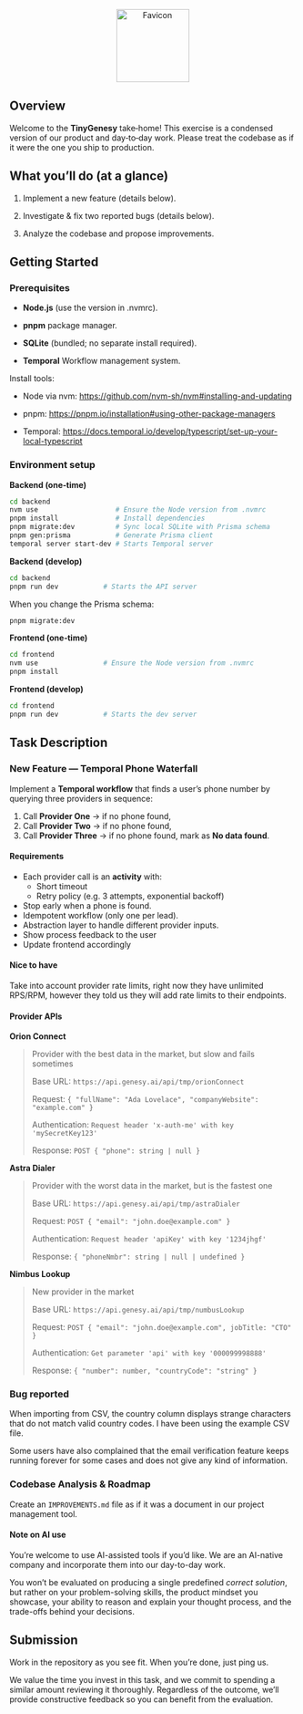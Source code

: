 <p align="center">
  <img src="https://cdn.prod.website-files.com/674ec82ac8f13332ff5201aa/677eaa5351b3ef0c2418820a_favicon%20256x256.png" width="128" height="128" alt="Favicon">
</p>

## Overview

Welcome to the **TinyGenesy** take‑home! This exercise is a condensed version of our product and day‑to‑day work. Please treat the codebase as if it were the one you ship to production.


## What you’ll do (at a glance)

1. Implement a new feature (details below).

2. Investigate & fix two reported bugs (details below).

3. Analyze the codebase and propose improvements.


## Getting Started

### Prerequisites

- **Node.js** (use the version in .nvmrc).

- **pnpm** package manager.

- **SQLite** (bundled; no separate install required).

- **Temporal** Workflow management system.

Install tools:

- Node via nvm: https://github.com/nvm-sh/nvm#installing-and-updating

- pnpm: https://pnpm.io/installation#using-other-package-managers

- Temporal: https://docs.temporal.io/develop/typescript/set-up-your-local-typescript

### Environment setup

**Backend (one‑time)**

```zsh
cd backend
nvm use                   # Ensure the Node version from .nvmrc
pnpm install              # Install dependencies
pnpm migrate:dev          # Sync local SQLite with Prisma schema
pnpm gen:prisma           # Generate Prisma client
temporal server start-dev # Starts Temporal server
```

**Backend (develop)**

```zsh
cd backend
pnpm run dev           # Starts the API server
```

When you change the Prisma schema:
```zsh
pnpm migrate:dev
```

**Frontend (one‑time)**

```zsh
cd frontend
nvm use                # Ensure the Node version from .nvmrc
pnpm install
```

**Frontend (develop)**

```zsh
cd frontend
pnpm run dev           # Starts the dev server
```

## Task Description

### New Feature — Temporal Phone Waterfall

Implement a **Temporal workflow** that finds a user’s phone number by querying three providers in sequence:

1. Call **Provider One** → if no phone found,  
2. Call **Provider Two** → if no phone found,  
3. Call **Provider Three** → if no phone found, mark as **No data found**.

#### Requirements
- Each provider call is an **activity** with:
  - Short timeout
  - Retry policy (e.g. 3 attempts, exponential backoff)
- Stop early when a phone is found.
- Idempotent workflow (only one per lead).
- Abstraction layer to handle different provider inputs.
- Show process feedback to the user
- Update frontend accordingly

#### Nice to have

Take into account provider rate limits, right now they have unlimited RPS/RPM, however they told us they will add rate limits to their endpoints.


#### Provider APIs

**Orion Connect**
> Provider with the best data in the market, but slow and fails sometimes
>
> Base URL: `https://api.genesy.ai/api/tmp/orionConnect`
>
> Request: `{ "fullName": "Ada Lovelace", "companyWebsite": "example.com" }`
>
> Authentication: `Request header 'x-auth-me' with key 'mySecretKey123'`
>
> Response: `POST { "phone": string | null }`

**Astra Dialer**
> Provider with the worst data in the market, but is the fastest one
>
> Base URL: `https://api.genesy.ai/api/tmp/astraDialer`
>
> Request: `POST { "email": "john.doe@example.com" }`
>
> Authentication: `Request header 'apiKey' with key '1234jhgf'`
>
> Response: `{ "phoneNmbr": string | null | undefined }`

**Nimbus Lookup**
> New provider in the market
>
> Base URL: `https://api.genesy.ai/api/tmp/numbusLookup`
>
> Request: `POST { "email": "john.doe@example.com", jobTitle: "CTO" }`
>
> Authentication: `Get parameter 'api' with key '000099998888'`
>
> Response: `{ "number": number, "countryCode": "string" }`

### Bug reported

When importing from CSV, the country column displays strange characters that do not match valid country codes. I have been using the example CSV file.

Some users have also complained that the email verification feature keeps running forever for some cases and does not give any kind of information.

### Codebase Analysis & Roadmap

Create an `IMPROVEMENTS.md` file as if it was a document in our project management tool.

#### Note on AI use

You’re welcome to use AI-assisted tools if you’d like. We are an AI-native company and incorporate them into our day-to-day work.

You won’t be evaluated on producing a single predefined _correct solution_, but rather on your problem-solving skills, the product mindset you showcase, your ability to reason and explain your thought process, and the trade-offs behind your decisions.


## Submission

Work in the repository as you see fit. When you’re done, just ping us.

We value the time you invest in this task, and we commit to spending a similar amount reviewing it thoroughly. Regardless of the outcome, we’ll provide constructive feedback so you can benefit from the evaluation.
